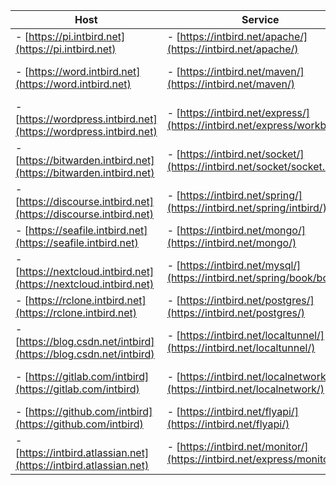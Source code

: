 | Host                                                              | Service                                                                                | Panel                                                                    |
| -------                                                           | -------                                                                                | -------                                                                  |
|- [https://pi.intbird.net](https://pi.intbird.net)                 |- [https://intbird.net/apache/](https://intbird.net/apache/)                            |- [https://intbird.net/webmin/](https://intbird.net/webmin/)              |
|- [https://word.intbird.net](https://word.intbird.net)             |- [https://intbird.net/maven/](https://intbird.net/maven/)                              |- [https://intbird.net/portainer/](https://intbird.net/portainer/)        |
|- [https://wordpress.intbird.net](https://wordpress.intbird.net)   |- [https://intbird.net/express/](https://intbird.net/express/workbench)                 |- [https://intbird.net/nexus/](https://intbird.net/nexus/)                |
|- [https://bitwarden.intbird.net](https://bitwarden.intbird.net)   |- [https://intbird.net/socket/](https://intbird.net/socket/socket.io/)                  |- [https://intbird.net/kibana/](https://intbird.net/kibana/)              |
|- [https://discourse.intbird.net](https://discourse.intbird.net)   |- [https://intbird.net/spring/](https://intbird.net/spring/intbird/)                    |- [https://intbird.net/elastic/](https://intbird.net/elastic/)            |
|- [https://seafile.intbird.net](https://seafile.intbird.net)       |- [https://intbird.net/mongo/](https://intbird.net/mongo/)                              |- [https://intbird.net/jenkins/](https://intbird.net/jenkins/)            |
|- [https://nextcloud.intbird.net](https://nextcloud.intbird.net)   |- [https://intbird.net/mysql/](https://intbird.net/spring/book/books)                   |- [https://intbird.net/backup/](https://intbird.net/backup/)              |
|- [https://rclone.intbird.net](https://rclone.intbird.net)         |- [https://intbird.net/postgres/](https://intbird.net/postgres/)                        |- [https://intbird.net/medias/](https://intbird.net/medias/)                |
|- [https://blog.csdn.net/intbird](https://blog.csdn.net/intbird)   |- [https://intbird.net/localtunnel/](https://intbird.net/localtunnel/)                  |- [https://intbird.net/photos/](https://intbird.net/photos/)                |
|- [https://gitlab.com/intbird](https://gitlab.com/intbird)         |- [https://intbird.net/localnetwork/](https://intbird.net/localnetwork/)                |- [https://intbird.net/qbittorrent/](https://intbird.net/qbittorrent/)    |
|- [https://github.com/intbird](https://github.com/intbird)         |- [https://intbird.net/flyapi/](https://intbird.net/flyapi/)                            |- email: [intbird@intbird.net](mailto:intbird@intbird.net)                | 
|- [https://intbird.atlassian.net](https://intbird.atlassian.net)   |- [https://intbird.net/monitor/](https://intbird.net/express/monitor/ux)                |- telegram: [https://t.me/intbird](https://t.me/intbird)                  | 
